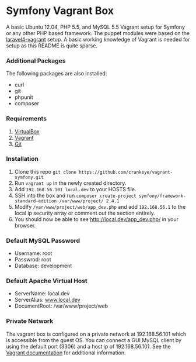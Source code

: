 # Symfony Vagrant Box

A basic Ubuntu 12.04, PHP 5.5, and MySQL 5.5 Vagrant setup for Symfony or any other PHP based framework. The puppet modules were based on the [laravel4-vagrant](https://github.com/bryannielsen/Laravel4-Vagrant) setup. A basic working knowledge of Vagrant is needed for setup as this README is quite sparse.

### Additional Packages
The following packages are also installed:
- curl
- git
- phpunit
- composer

### Requirements
1. [VirtualBox](https://www.virtualbox.org/)
2. [Vagrant](http://www.vagrantup.com/)
3. [Git](http://git-scm.com/)

### Installation
1. Clone this repo `git clone https://github.com/crankeye/vagrant-symfony.git`
2. Run `vagrant up` in the newly created directory.
3. Add `192.168.56.101 local.dev` to your HOSTS file.
4. SSH into the box and run `composer create-project symfony/framework-standard-edition /var/www/project/ 2.4.1`
5. Modify `/var/www/project/web/app_dev.php` and add `192.168.56.1` to the local ip security array or comment out the section entirely.
6. You should now be able to see http://local.dev/app_dev.php/ in your browser.

### Default MySQL Password
- Username: root
- Passwrod: root
- Database: development

### Default Apache Virtual Host
- ServerName: local.dev
- ServerAlias: www.local.dev
- DocumentRoot: /var/www/project/web

### Private Network
The vagrant box is configured on a private network at 192.168.56.101 which is accessible from the guest OS. You can connect a GUI MySQL client by using the default port (3306) and a host ip of 192.168.56.101. See the [Vagrant documentation](http://docs.vagrantup.com/v2/networking/private_network.html) for additional information.